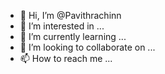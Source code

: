 - 👋 Hi, I’m @Pavithrachinn
- 👀 I’m interested in ...
- 🌱 I’m currently learning ...
- 💞️ I’m looking to collaborate on ...
- 📫 How to reach me ...

<!---
Pavithrachinn/Pavithrachinn is a ✨ special ✨ repository because its `README.md` (this file) appears on your GitHub profile.
You can click the Preview link to take a look at your changes.
--->

